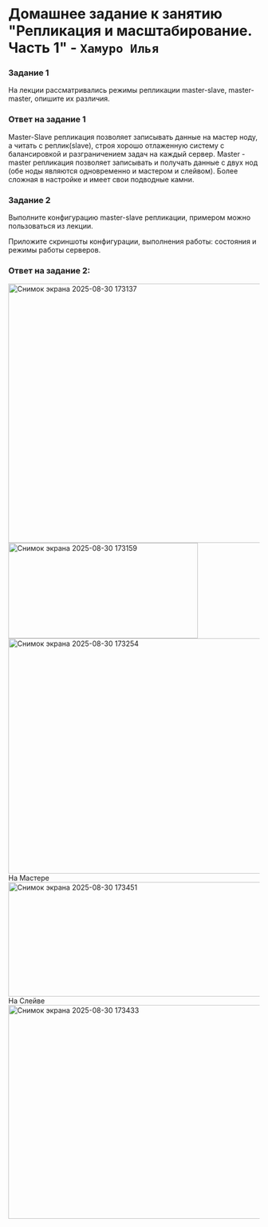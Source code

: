 # Домашнее задание к занятию "Репликация и масштабирование. Часть 1" - `Хамуро Илья`

### Задание 1
На лекции рассматривались режимы репликации master-slave, master-master, опишите их различия.

### Ответ на задание 1
Master-Slave репликация позволяет записывать данные на мастер ноду, а читать с реплик(slave), строя хорошо отлаженную систему с балансировкой и разграничением задач на каждый сервер.
Master - master репликация позволяет записывать и получать данные с двух нод (обе ноды являются одновременно и мастером и слейвом). Более сложная в настройке и имеет свои подводные камни.

### Задание 2
Выполните конфигурацию master-slave репликации, примером можно пользоваться из лекции.

Приложите скриншоты конфигурации, выполнения работы: состояния и режимы работы серверов.

### Ответ на задание 2:

<img width="728" height="519" alt="Снимок экрана 2025-08-30 173137" src="https://github.com/user-attachments/assets/0f6397fb-771c-435c-a29d-ec35188f6305" />

<img width="380" height="191" alt="Снимок экрана 2025-08-30 173159" src="https://github.com/user-attachments/assets/e51ba510-ab9b-42a2-9a54-c93c3f2b84a0" />

<img width="725" height="471" alt="Снимок экрана 2025-08-30 173254" src="https://github.com/user-attachments/assets/e462a316-ce5b-4106-8fbe-b94f49977450" />
На Мастере
<img width="623" height="229" alt="Снимок экрана 2025-08-30 173451" src="https://github.com/user-attachments/assets/f050b260-360b-4fa5-95f3-1f94bc0e66be" />
На Слейве
<img width="623" height="428" alt="Снимок экрана 2025-08-30 173433" src="https://github.com/user-attachments/assets/6965362e-b76d-406d-945e-7fba264fb744" />


